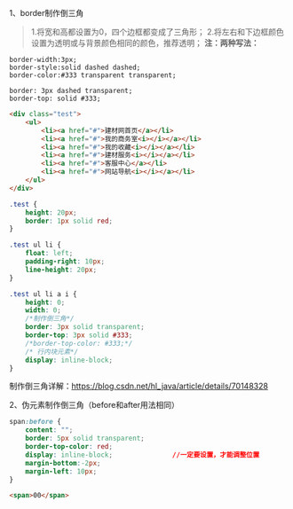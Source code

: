 1、border制作倒三角
> 1.将宽和高都设置为0，四个边框都变成了三角形；
> 2.将左右和下边框颜色设置为透明或与背景颜色相同的颜色，推荐透明；
> **注：两种写法：**
```
border-width:3px;
border-style:solid dashed dashed;
border-color:#333 transparent transparent;
```
```
border: 3px dashed transparent;
border-top: solid #333;
```
```html
<div class="test">
    <ul>
        <li><a href="#">建材网首页</a></li>
        <li><a href="#">我的商务室<i></i></a></li>
        <li><a href="#">我的收藏<i></i></a></li>
        <li><a href="#">建材服务<i></i></a></li>
        <li><a href="#">客服中心</a></li>
        <li><a href="#">网站导航<i></i></a></li>
    </ul>
</div>
```
```css
.test {
    height: 20px;
    border: 1px solid red;
}

.test ul li {
    float: left;
    padding-right: 10px;
    line-height: 20px;
}

.test ul li a i {
    height: 0;
    width: 0;
    /*制作倒三角*/
    border: 3px solid transparent;
    border-top: 3px solid #333;
    /*border-top-color: #333;*/
    /* 行内块元素*/
    display: inline-block;
}
```

制作倒三角详解：https://blog.csdn.net/hl_java/article/details/70148328

2、伪元素制作倒三角（before和after用法相同）
```css
span:before {
    content: "";
    border: 5px solid transparent;
    border-top-color: red;
    display: inline-block;               //一定要设置，才能调整位置
    margin-bottom:-2px;
    margin-left: 10px;
}
```
```html
<span>00</span>
```
